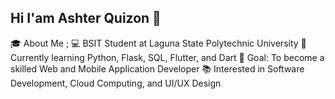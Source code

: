 ## Hi I'am Ashter Quizon 👋

  🎓 About Me ;
  💻 BSIT Student at Laguna State Polytechnic University
  🌱 Currently learning Python, Flask, SQL, Flutter, and Dart
  🎯 Goal: To become a skilled Web and Mobile Application Developer
  📚 Interested in Software Development, Cloud Computing, and UI/UX Design
<!--
**quizonashter17/quizonashter17** is a ✨ _special_ ✨ repository because its `README.md` (this file) appears on your GitHub profile.

Here are some ideas to get you started:

- 🔭 I’m currently working on ...
- 🌱 I’m currently learning ...
- 👯 I’m looking to collaborate on ...
- 🤔 I’m looking for help with ...
- 💬 Ask me about ...
- 📫 How to reach me: ...
- 😄 Pronouns: ...
- ⚡ Fun fact: ...
-->
